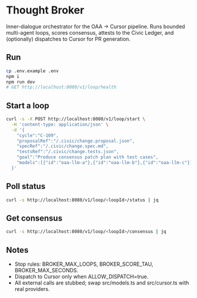 # Thought Broker

Inner-dialogue orchestrator for the OAA → Cursor pipeline.
Runs bounded multi-agent loops, scores consensus, attests to the Civic Ledger, and (optionally) dispatches to Cursor for PR generation.

## Run
```bash
cp .env.example .env
npm i
npm run dev
# GET http://localhost:8080/v1/loop/health
```

## Start a loop

```bash
curl -s -X POST http://localhost:8080/v1/loop/start \
  -H 'content-type: application/json' \
  -d '{
    "cycle":"C-109",
    "proposalRef":"/.civic/change.proposal.json",
    "specRef":"/.civic/change.spec.md",
    "testsRef":"/.civic/change.tests.json",
    "goal":"Produce consensus patch plan with test cases",
    "models":[{"id":"oaa-llm-a"},{"id":"oaa-llm-b"},{"id":"oaa-llm-c"}]
  }'
```

## Poll status

```bash
curl -s http://localhost:8080/v1/loop/<loopId>/status | jq
```

## Get consensus

```bash
curl -s http://localhost:8080/v1/loop/<loopId>/consensus | jq
```

## Notes
- Stop rules: BROKER_MAX_LOOPS, BROKER_SCORE_TAU, BROKER_MAX_SECONDS.
- Dispatch to Cursor only when ALLOW_DISPATCH=true.
- All external calls are stubbed; swap src/models.ts and src/cursor.ts with real providers.